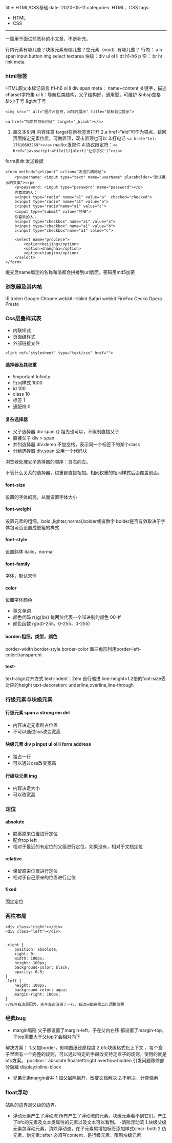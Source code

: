 title: HTML/CSS基础
date: 2020-05-11
categories: HTML、CSS
tags:
- HTML
- CSS

---

一篇用于面试前恶补的小文章，不断补充。

<!-- more -->


行内元素有哪儿些？块级元素有哪儿些？空元素（void）有哪儿些？
行内： a b span input button img select textarea
块级：div ul ol li dt h1-h6 p
空： br hr link meta

### html标签
HTML超文本标记语言
h1-h6  ol li div span
meta： name+content 关键字，描述  charset字符集
ul li：导航栏类结构，父子结构好，通用型，可维护
&nbsp空格  &lt小于号   &gt大于号
```
<img src="" alt="图片占位符，出错时展示" title="鼠标划过提示">
```

```
<a href="指向的目标地址" target="_blank"></a>
```
1. 超文本引用 内容任意 target在新标签页打开
2.a href=“#id“可作为锚点，跳回页面指定元素位置，可做置顶，双击置顶也可以
3.打电话 ```<a href="tel: 17610603269"></a>``` mailto:发邮件
4.协议限定符：```<a href="javascript:while(1){alert('让你手欠')"></a>```

form表单:发送数据

```
<form method="get/post" action="发送后端地址">
    <p>username: <input type="text" name="userName" placeholder="默认展示的文案"></p>
    <p>password: <input type="password" name="password"></p>
    你喜欢的人：
    a<input type="radio" name="a1" value="a"  checked="checked">
    b<input type="radio" name="a1" value="b">
    c<input type="radio"name="a1" value="c">
    <input type="submit" value="登陆">
    你喜欢的人：
    a<input type="checkbox" name="a1" value="a">
    b<input type="checkbox" name="a1" value="b">
    c<input type="checkbox"name="a1" value="c">

    <select name="province"> 
        <option>beijing</option>
        <option>shanghai</option>
        <option>tianjin</option>
    </select>
</form>
```

提交后name绑定的名称和值都会拼接到url后面，密码用md5加密

### 浏览器及其内核
IE      triden
Google  Chrome  webkit-->blint
Safari  webkit
FireFox Cecko
Opera   Presto

### Css层叠样式表
- 内联样式
- 页面级样式
- 外部链接文件
```
<link ref="stylesheet" type="text/css" href="">
```

#### 选择器及其权重
- !important Infinity
- 行间样式 1000
- id 100
- class 10
- 标签 1
- 通配符 0

#### 复杂选择器
- 父子选择器 div span {} 祖先也可以，不限制直接父子
- 直接父子 div > span
- 并列选择器 div.demo 不加空格，表示同一个标签下的某个class
- 分组选择器 div,span 公用一个代码块


浏览器处理父子选择器的顺序：自右向左。

不管什么关系的选择器，权重都直接相加。相同权重的相同样式后面覆盖前面。

#### font-size
设置的字体的高，从而设置字体大小

#### font-weight
设置元素的粗细，bold,,lighter,normal,bolder或者数字
bolder是否有效取决于字体包可否设置成更粗的样式

#### font-style
设置斜体 italic，normal

#### font-family
字体，默认宋体

#### color
设置字体颜色
- 英文单词
- 颜色代码 r()g()b() 每两位代表一个16进制的颜色 00-ff
- 颜色函数 rgb(0-255，0-255，0-255)

#### border:粗细，类型，颜色
border-width
border-style
border-color
画三角形利用border-left-color:transparent

#### text-
text-align对齐方式
text-indent：2em 首行缩进
line-height=1.2倍的font-size丢对应的height
text-decoration: underline,overline,line-through

### 行级元素与块级元素
#### 行级元素 span a strong em del 
- 内容决定元素所占位置
- 不可以通过css改变宽高

#### 块级元素 div p input ul ol li form address
- 独占一行
- 可以通过css改变宽高

#### 行级块元素 img
- 内容决定大小
- 可以改宽高

### 定位
#### absolute
- 脱离原来位置进行定位
- 配合top left
- 相对于最近的有定位的父级进行定位，如果没有，相对于文档定位

#### relative
- 保留原来位置进行定位
- 相对于自己原来的位置进行定位

#### fixed
固定定位

### 两栏布局
```
<div class="right"></div>
<div class="left"></div>


.right {
    position: absolute;
    right: 0;
    width: 100px;
    height: 100px;
    background-color: black;
    opacity: 0.5;
}
.left {
    height: 100px;
    background-color: aqua;
    margin-right: 100px;
}
//先写右边是因为，先写左边沾满了一行，右边只能在第二行调整位置
```

### 经典bug
- margin塌陷
父子都设置了margin-left，子在父内右移
都设置了margin-top，子top需要大于父top才会相对向下

解决方案：
1.父加border，影响图纸还原程度
2.bfc块级格式化上下文 ，每个盒子里面有一个完整的规则，可以通过特定的手段改变特定盒子的规则，使用的就是bfc方案。
position：absolute 
float:left/right
overflow:hidden 引发问题移除部分隐藏
display:inline-block

- 兄弟元素margin合并 
1.加父层隔离开，改变文档解决
2.不解决，计算像素

### float浮动
站队的边界是父级的边界。
- 浮动元素产生了浮动流
所有产生了浮动流的元素，块级元素看不到它们，产生了bfc的元素及文本类属性的元素以及文本可以看到。
-清除浮动流
1.块级父级元素包浮动元素，清除浮动流，在子元素尾增加标签添加样式clear: both
2.伪元素，伪元素::after 必须写content，是行级元素，限制块级元素